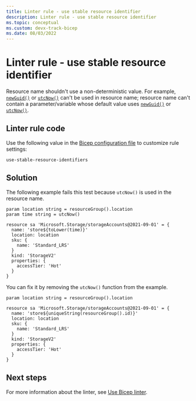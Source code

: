 ```yaml
---
title: Linter rule - use stable resource identifier
description: Linter rule - use stable resource identifier
ms.topic: conceptual
ms.custom: devx-track-bicep
ms.date: 08/03/2022
---
```


# Linter rule - use stable resource identifier

Resource name shouldn't use a non-deterministic value. For example, [`newGuid()`](./bicep-functions-string.md#newguid) or [`utcNow()`](./bicep-functions-date.md#utcnow) can't be used in resource name; resource name can't contain a parameter/variable whose default value uses [`newGuid()`](./bicep-functions-string.md#newguid) or [`utcNow()`](./bicep-functions-date.md#utcnow).

## Linter rule code

Use the following value in the [Bicep configuration file](bicep-config-linter.md) to customize rule settings:

`use-stable-resource-identifiers`

## Solution

The following example fails this test because `utcNow()` is used in the resource name.

```bicep
param location string = resourceGroup().location
param time string = utcNow()

resource sa 'Microsoft.Storage/storageAccounts@2021-09-01' = {
  name: 'store${toLower(time)}'
  location: location
  sku: {
    name: 'Standard_LRS'
  }
  kind: 'StorageV2'
  properties: {
    accessTier: 'Hot'
  }
}
```

You can fix it by removing the `utcNow()` function from the example.

```bicep
param location string = resourceGroup().location

resource sa 'Microsoft.Storage/storageAccounts@2021-09-01' = {
  name: 'store${uniqueString(resourceGroup().id)}'
  location: location
  sku: {
    name: 'Standard_LRS'
  }
  kind: 'StorageV2'
  properties: {
    accessTier: 'Hot'
  }
}
```

## Next steps

For more information about the linter, see [Use Bicep linter](./linter.md).
